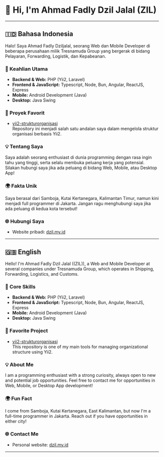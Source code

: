 # 👋 Hi, I'm Ahmad Fadly Dzil Jalal (ZIL)

---

## 🇮🇩 Bahasa Indonesia

Halo! Saya Ahmad Fadly Dziljalal, seorang Web dan Mobile Developer di beberapa perusahaan milik Tresnamuda Group yang bergerak di bidang Pelayaran, Forwarding, Logistik, dan Kepabeanan.

### 🔧 Keahlian Utama
- **Backend & Web:** PHP (Yii2, Laravel)
- **Frontend & JavaScript:** Typescript, Node, Bun, Angular, ReactJS, Express
- **Mobile:** Android Development (Java)
- **Desktop:** Java Swing

### 🚀 Proyek Favorit
- [yii2-strukturorganisasi](https://github.com/ahmadfadlydziljalal/yii2-strukturorganisasi)  
  Repository ini menjadi salah satu andalan saya dalam mengelola struktur organisasi berbasis Yii2.

### 💡 Tentang Saya
Saya adalah seorang enthusiast di dunia programming dengan rasa ingin tahu yang tinggi, serta selalu membuka peluang kerja yang potensial. Silakan hubungi saya jika ada peluang di bidang Web, Mobile, atau Desktop App!

### 🌍 Fakta Unik
Saya berasal dari Samboja, Kutai Kertanegara, Kalimantan Timur, namun kini menjadi full programmer di Jakarta. Jangan ragu menghubungi saya jika ada peluang di kedua kota tersebut!

### 🌐 Hubungi Saya
- Website pribadi: [dzil.my.id](https://dzil.my.id/)

---

## 🇬🇧 English

Hello! I'm Ahmad Fadly Dzil Jalal ((ZIL)), a Web and Mobile Developer at several companies under Tresnamuda Group, which operates in Shipping, Forwarding, Logistics, and Customs.

### 🔧 Core Skills
- **Backend & Web:** PHP (Yii2, Laravel)
- **Frontend & JavaScript:** Typescript, Node, Bun, Angular, ReactJS, Express
- **Mobile:** Android Development (Java)
- **Desktop:** Java Swing

### 🚀 Favorite Project
- [yii2-strukturorganisasi](https://github.com/ahmadfadlydziljalal/yii2-strukturorganisasi)  
  This repository is one of my main tools for managing organizational structure using Yii2.

### 💡 About Me
I am a programming enthusiast with a strong curiosity, always open to new and potential job opportunities. Feel free to contact me for opportunities in Web, Mobile, or Desktop App development!

### 🌍 Fun Fact
I come from Samboja, Kutai Kertanegara, East Kalimantan, but now I'm a full-time programmer in Jakarta. Reach out if you have opportunities in either city!

### 🌐 Contact Me
- Personal website: [dzil.my.id](https://dzil.my.id/)

---

<!--
**ahmadfadlydziljalal/ahmadfadlydziljalal** is a ✨ special ✨ repository because its `README.md` (this file) appears on your GitHub profile.
-->
